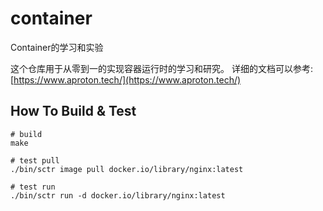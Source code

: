 # container
Container的学习和实验


这个仓库用于从零到一的实现容器运行时的学习和研究。
详细的文档可以参考: [https://www.aproton.tech/](https://www.aproton.tech/)

## How To Build & Test
```shell
# build
make

# test pull
./bin/sctr image pull docker.io/library/nginx:latest

# test run
./bin/sctr run -d docker.io/library/nginx:latest
```